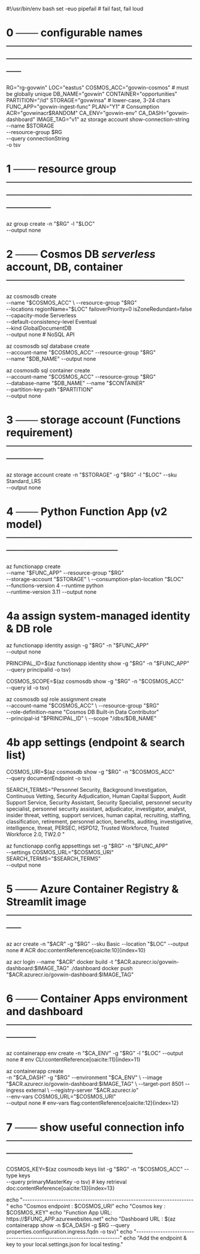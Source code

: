 #!/usr/bin/env bash
set -euo pipefail          # fail fast, fail loud

# 0 ─── configurable names ────────────────────────────────────────────────────
RG="rg-govwin"
LOC="eastus"
COSMOS_ACC="govwin-cosmos"        # must be globally unique
DB_NAME="govwin"
CONTAINER="opportunities"
PARTITION="/id"
STORAGE="govwinsa"               # lower-case, 3-24 chars
FUNC_APP="govwin-ingest-func"
PLAN="Y1"                                 # Consumption
ACR="govwinacr$RANDOM"
CA_ENV="govwin-env"
CA_DASH="govwin-dashboard"
IMAGE_TAG="v1"
az storage account show-connection-string \
  --name $STORAGE \
  --resource-group $RG \
  --query connectionString \
  -o tsv
# 1 ─── resource group ────────────────────────────────────────────────────────
az group create -n "$RG" -l "$LOC"                                            \
  --output none

# 2 ─── Cosmos DB *serverless* account, DB, container ────────────────────────
az cosmosdb create \
  --name "$COSMOS_ACC" \
  --resource-group "$RG" \
  --locations regionName="$LOC" failoverPriority=0 isZoneRedundant=false \
  --capacity-mode Serverless \
  --default-consistency-level Eventual \
  --kind GlobalDocumentDB \
  --output none                                        # NoSQL API
                                                                                

az cosmosdb sql database create                                                \
  --account-name "$COSMOS_ACC" --resource-group "$RG"                          \
  --name "$DB_NAME" --output none                                              

az cosmosdb sql container create                                               \
  --account-name "$COSMOS_ACC" --resource-group "$RG"                          \
  --database-name "$DB_NAME" --name "$CONTAINER"                               \
  --partition-key-path "$PARTITION"                                            \
  --output none

# 3 ─── storage account (Functions requirement) ──────────────────────────────
az storage account create -n "$STORAGE" -g "$RG" -l "$LOC" --sku Standard_LRS  \
  --output none

# 4 ─── Python Function App (v2 model) ────────────────────────────────────────
az functionapp create                                                          \
  --name "$FUNC_APP" --resource-group "$RG"                                    \
  --storage-account "$STORAGE"                                                 \
  --consumption-plan-location "$LOC"                                           \
  --functions-version 4 --runtime python                                       \
  --runtime-version 3.11 --output none                                         

# 4a assign system-managed identity & DB role
az functionapp identity assign -g "$RG" -n "$FUNC_APP"                         \
  --output none

PRINCIPAL_ID=$(az functionapp identity show -g "$RG" -n "$FUNC_APP"            \
  --query principalId -o tsv)

COSMOS_SCOPE=$(az cosmosdb show -g "$RG" -n "$COSMOS_ACC"                      \
  --query id -o tsv)

az cosmosdb sql role assignment create \
  --account-name "$COSMOS_ACC" \
  --resource-group "$RG" \
  --role-definition-name "Cosmos DB Built-in Data Contributor" \
  --principal-id "$PRINCIPAL_ID" \
  --scope "/dbs/$DB_NAME"                                    

# 4b app settings (endpoint & search list)
COSMOS_URI=$(az cosmosdb show -g "$RG" -n "$COSMOS_ACC"                        \
  --query documentEndpoint -o tsv)

SEARCH_TERMS="Personnel Security, Background Investigation, Continuous Vetting, Security Adjudication, Human Capital Support, Audit Support Service, Security Assistant, Security Specialist, personnel security specialist, personnel security assistant, adjudicator, investigator, analyst, insider threat, vetting, support services, human capital, recruiting, staffing, classification, retirement, personnel action, benefits, auditing, investigative, intelligence, threat, PERSEC, HSPD12, Trusted Workforce, Trusted Workforce 2.0, TW2.0
"

az functionapp config appsettings set -g "$RG" -n "$FUNC_APP"                  \
  --settings COSMOS_URL="$COSMOS_URI" SEARCH_TERMS="$SEARCH_TERMS"             \
  --output none                                                                

# 5 ─── Azure Container Registry & Streamlit image ───────────────────────────
az acr create -n "$ACR" -g "$RG" --sku Basic --location "$LOC" --output none   # ACR doc:contentReference[oaicite:10]{index=10}

az acr login --name "$ACR"
docker build -t "$ACR.azurecr.io/govwin-dashboard:$IMAGE_TAG" ./dashboard
docker push "$ACR.azurecr.io/govwin-dashboard:$IMAGE_TAG"

# 6 ─── Container Apps environment and dashboard ─────────────────────────────
az containerapp env create -n "$CA_ENV" -g "$RG" -l "$LOC" --output none       # env CLI:contentReference[oaicite:11]{index=11}

az containerapp create                                                         \
  -n "$CA_DASH" -g "$RG" --environment "$CA_ENV"                               \
  --image "$ACR.azurecr.io/govwin-dashboard:$IMAGE_TAG"                        \
  --target-port 8501 --ingress external                                         \
  --registry-server "$ACR.azurecr.io"                                          \
  --env-vars COSMOS_URL="$COSMOS_URI"                                          \
  --output none                                                                # env-vars flag:contentReference[oaicite:12]{index=12}

# 7 ─── show useful connection info ──────────────────────────────────────────
COSMOS_KEY=$(az cosmosdb keys list -g "$RG" -n "$COSMOS_ACC" --type keys       \
  --query primaryMasterKey -o tsv)                                             # key retrieval doc:contentReference[oaicite:13]{index=13}

echo "-----------------------------------------------------------------------"
echo "Cosmos endpoint : $COSMOS_URI"
echo "Cosmos key      : $COSMOS_KEY"
echo "Function App URL: https://$FUNC_APP.azurewebsites.net"
echo "Dashboard URL   : $(az containerapp show -n $CA_DASH -g $RG --query properties.configuration.ingress.fqdn -o tsv)"
echo "-----------------------------------------------------------------------"
echo "Add the endpoint & key to your local.settings.json for local testing."
